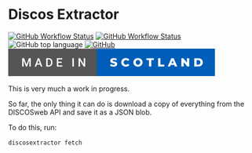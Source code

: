 # Discos Extractor

[![GitHub Workflow Status](https://img.shields.io/github/workflow/status/hughesjs/DiscosExtractor/.NET%20Continuous%20Integration?label=BUILD%20CI&style=for-the-badge)](https://github.com/hughesjs/DiscosExtractor/actions)
[![GitHub Workflow Status](https://img.shields.io/github/workflow/status/hughesjs/DiscosExtractor/.NET%20Continuous%20Deployment?label=BUILD%20CD&style=for-the-badge)](https://github.com/hughesjs/DiscosExtractor/actions)
![GitHub top language](https://img.shields.io/github/languages/top/hughesjs/DiscosExtractor?style=for-the-badge)
[![GitHub](https://img.shields.io/github/license/hughesjs/DiscosExtractor?style=for-the-badge)](LICENSE)
![FTB](https://raw.githubusercontent.com/hughesjs/custom-badges/master/made-in/made-in-scotland.svg)

This is very much a work in progress.

So far, the only thing it can do is download a copy of everything from the DISCOSweb API and save it as a JSON blob.

To do this, run:

```
discosextractor fetch
```
